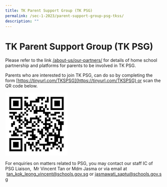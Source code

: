 ```yaml
---
title: TK Parent Support Group (TK PSG)
permalink: /sec-1-2023/parent-support-group-psg-tkss/
description: ""
---
```

# TK Parent Support Group (TK PSG)

Please refer to the link [/about-us/our-partners/](https://tanjongkatongsec.moe.edu.sg/about-us/our-partners/) for details of home school partnership and platforms for parents to be involved in TK PSG.

Parents who are interested to join TK PSG, can do so by completing the form [https://tinyurl.com/TKSPSG](https://tinyurl.com/TKSPSG) or scan the QR code below.

![](/images/Sec%201%202023/psg-qr-code.jpg)

For enquiries on matters related to PSG, you may contact our staff IC of PSG Liaison,  Mr Vincent Tan or Mdm Jasma or via email at  [tan\_kok\_leong\_vincent@schools.gov.sg](mailto:tan_kok_leong_vincent@schools.gov.sg) or [jasmawati\_saptu@schools.gov.sg](mailto:jasmawati_saptu@schools.gov.sg)